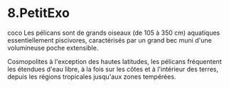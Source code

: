 # 8.PetitExo
coco
Les pélicans sont de grands oiseaux (de 105 à 350 cm) aquatiques essentiellement piscivores, caractérisés par un grand bec muni d'une volumineuse poche extensible.

Cosmopolites à l'exception des hautes latitudes, les pélicans fréquentent les étendues d'eau libre, à la fois sur les côtes et à l'intérieur des terres, depuis les régions tropicales jusqu'aux zones tempérées. 
